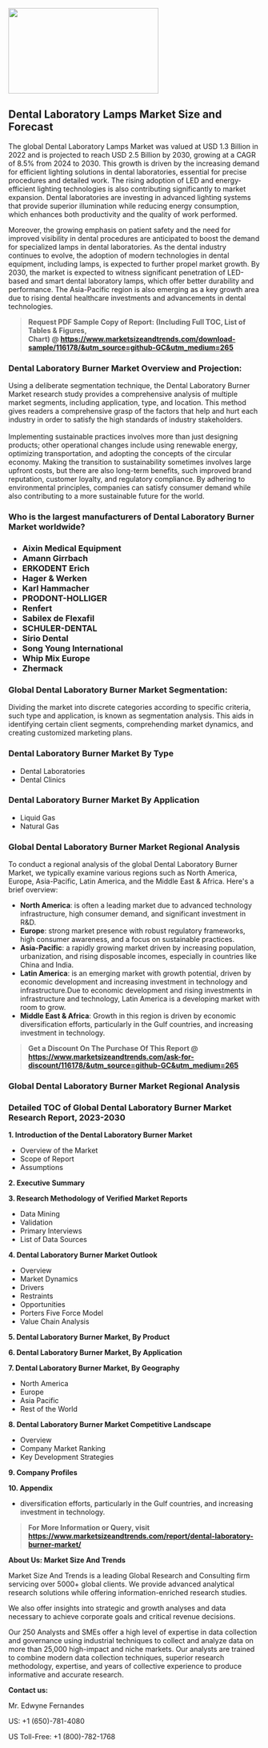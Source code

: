 <p><img class="alignnone size-medium wp-image-20088" src="https://ffe5etoiles.com/wp-content/uploads/2024/12/MST1-300x171.png" alt="" width="300" height="171" /></p><h2>Dental Laboratory Lamps Market Size and Forecast</h2><p>The global Dental Laboratory Lamps Market was valued at USD 1.3 Billion in 2022 and is projected to reach USD 2.5 Billion by 2030, growing at a CAGR of 8.5% from 2024 to 2030. This growth is driven by the increasing demand for efficient lighting solutions in dental laboratories, essential for precise procedures and detailed work. The rising adoption of LED and energy-efficient lighting technologies is also contributing significantly to market expansion. Dental laboratories are investing in advanced lighting systems that provide superior illumination while reducing energy consumption, which enhances both productivity and the quality of work performed.</p><p>Moreover, the growing emphasis on patient safety and the need for improved visibility in dental procedures are anticipated to boost the demand for specialized lamps in dental laboratories. As the dental industry continues to evolve, the adoption of modern technologies in dental equipment, including lamps, is expected to further propel market growth. By 2030, the market is expected to witness significant penetration of LED-based and smart dental laboratory lamps, which offer better durability and performance. The Asia-Pacific region is also emerging as a key growth area due to rising dental healthcare investments and advancements in dental technologies.</p></p><blockquote id="" class=""><strong>Request PDF Sample Copy of Report: (Including Full TOC, List of Tables &amp; Figures, Chart)&nbsp;@&nbsp;<strong><a href="https://www.marketsizeandtrends.com/download-sample/116178/&utm_source=github-GC&utm_medium=265" target="_blank">https://www.marketsizeandtrends.com/download-sample/116178/&utm_source=github-GC&utm_medium=265</a></strong></strong></blockquote><h3 id="" class="">Dental Laboratory Burner Market&nbsp;Overview and Projection:</h3><p id="" class="">Using a deliberate segmentation technique, the Dental Laboratory Burner Market research study provides a comprehensive analysis of multiple market segments, including application, type, and location. This method gives readers a comprehensive grasp of the factors that help and hurt each industry in order to satisfy the high standards of industry stakeholders. <br /> <br />Implementing sustainable practices involves more than just designing products; other operational changes include using renewable energy, optimizing transportation, and adopting the concepts of the circular economy. Making the transition to sustainability sometimes involves large upfront costs, but there are also long-term benefits, such improved brand reputation, customer loyalty, and regulatory compliance. By adhering to environmental principles, companies can satisfy consumer demand while also contributing to a more sustainable future for the world.</p><h3 id="" class="">Who is the largest manufacturers of&nbsp;Dental Laboratory Burner Market worldwide?</h3><h3 class=""><p><ul><li>Aixin Medical Equipment </li><li> Amann Girrbach </li><li> ERKODENT Erich </li><li> Hager & Werken </li><li> Karl Hammacher </li><li> PRODONT-HOLLIGER </li><li> Renfert </li><li> Sabilex de Flexafil </li><li> SCHULER-DENTAL </li><li> Sirio Dental </li><li> Song Young International </li><li> Whip Mix Europe </li><li> Zhermack</li></ul></p></h3><h3 id="" class="">Global&nbsp;Dental Laboratory Burner Market Segmentation:</h3><p id="" class="">Dividing the market into discrete categories according to specific criteria, such type and application, is known as segmentation analysis. This aids in identifying certain client segments, comprehending market dynamics, and creating customized marketing plans.</p><h3 id="" class="">Dental Laboratory Burner Market&nbsp;By Type</h3><p><p><ul><li>Dental Laboratories</li><li> Dental Clinics</p></li></ul></p></p><h3 id="" class="">Dental Laboratory Burner Market&nbsp;By Application</h3><p class=""><p><ul><li>Liquid Gas</li><li> Natural Gas</li></ul></p></p><h3 id="" class="">Global Dental Laboratory Burner Market Regional Analysis</h3><p id="" class="">To conduct a regional analysis of the global Dental Laboratory Burner Market, we typically examine various regions such as North America, Europe, Asia-Pacific, Latin America, and the Middle East &amp; Africa. Here's a brief overview:</p><ul><li><strong>North America</strong>: is often a leading market due to advanced technology infrastructure, high consumer demand, and significant investment in R&amp;D.</li><li><strong>Europe</strong>: strong market presence with robust regulatory frameworks, high consumer awareness, and a focus on sustainable practices.</li><li><strong>Asia-Pacific</strong>: a rapidly growing market driven by increasing population, urbanization, and rising disposable incomes, especially in countries like China and India.</li><li><strong>Latin America</strong>: is an emerging market with growth potential, driven by economic development and increasing investment in technology and infrastructure.Due to economic development and rising investments in infrastructure and technology, Latin America is a developing market with room to grow.</li><li><strong>Middle East &amp; Africa</strong>: Growth in this region is driven by economic diversification efforts, particularly in the Gulf countries, and increasing investment in technology.</li></ul><blockquote id="" class=""><strong>Get a Discount On The Purchase Of This Report @ <strong><a href="https://www.marketsizeandtrends.com/ask-for-discount/116178/&utm_source=github-GC&utm_medium=265" target="_blank">https://www.marketsizeandtrends.com/ask-for-discount/116178/&utm_source=github-GC&utm_medium=265</a></strong></strong></blockquote><h3 id="" class="">Global Dental Laboratory Burner Market Regional Analysis</h3><h3 id="" class="">Detailed TOC of Global Dental Laboratory Burner Market Research Report, 2023-2030</h3><p id="" class=""><strong>1. Introduction of the Dental Laboratory Burner Market</strong></p><ul><li>Overview of the Market</li><li>Scope of Report</li><li>Assumptions</li></ul><p id="" class=""><strong>2. Executive Summary</strong></p><p id="" class=""><strong>3. Research Methodology of Verified Market Reports</strong></p><ul><li>Data Mining</li><li>Validation</li><li>Primary Interviews</li><li>List of Data Sources</li></ul><p id="" class=""><strong>4. Dental Laboratory Burner Market Outlook</strong></p><ul><li>Overview</li><li>Market Dynamics</li><li>Drivers</li><li>Restraints</li><li>Opportunities</li><li>Porters Five Force Model</li><li>Value Chain Analysis</li></ul><p id="" class=""><strong>5. Dental Laboratory Burner Market, By Product</strong></p><p id="" class=""><strong>6. Dental Laboratory Burner Market, By Application</strong></p><p id="" class=""><strong>7. Dental Laboratory Burner Market, By Geography</strong></p><ul><li>North America</li><li>Europe</li><li>Asia Pacific</li><li>Rest of the World</li></ul><p id="" class=""><strong>8. Dental Laboratory Burner Market Competitive Landscape</strong></p><ul><li>Overview</li><li>Company Market Ranking</li><li>Key Development Strategies</li></ul><p id="" class=""><strong>9. Company Profiles</strong></p><p id="" class=""><strong>10. Appendix</strong></p><ul><li>diversification efforts, particularly in the Gulf countries, and increasing investment in technology.</li></ul><blockquote id="" class=""><strong>For More Information or Query, visit <strong><strong><a href="https://www.marketsizeandtrends.com/report/dental-laboratory-burner-market/" target="_blank">https://www.marketsizeandtrends.com/report/dental-laboratory-burner-market/</a></strong></strong></strong></blockquote><p id="" class=""><strong>About Us: Market Size And Trends</strong></p><p id="" class="">Market Size And Trends is a leading Global Research and Consulting firm servicing over 5000+ global clients. We provide advanced analytical research solutions while offering information-enriched research studies.</p><p id="" class="">We also offer insights into strategic and growth analyses and data necessary to achieve corporate goals and critical revenue decisions.</p><p id="" class="">Our 250 Analysts and SMEs offer a high level of expertise in data collection and governance using industrial techniques to collect and analyze data on more than 25,000 high-impact and niche markets. Our analysts are trained to combine modern data collection techniques, superior research methodology, expertise, and years of collective experience to produce informative and accurate research.</p><p id="" class=""><strong>Contact us:</strong></p><p id="" class="">Mr. Edwyne Fernandes</p><p id="" class="">US: +1 (650)-781-4080</p><p id="" class="">US Toll-Free: +1 (800)-782-1768</p>

